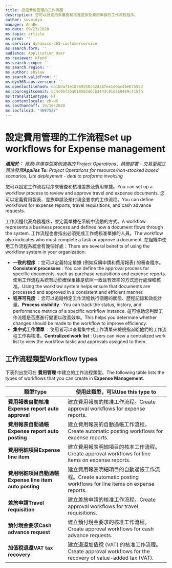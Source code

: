 ```yaml
---
title: 設定費用管理的工作流程
description: 您可以設定用來審查和核准差旅及費用單據的工作流程程序。
author: suvaidya
manager: AnnBe
ms.date: 09/23/2020
ms.topic: article
ms.prod: ''
ms.service: dynamics-365-customerservice
ms.search.form: ''
audience: Application User
ms.reviewer: kfend
ms.search.scope: ''
ms.search.region: ''
ms.author: shylaw
ms.search.validFrom: ''
ms.dyn365.ops.version: ''
ms.openlocfilehash: db1bda71e18369550cd2d38fee1d0ac40e07555d
ms.sourcegitcommit: 5c4c9bf3ba018562d6cb3443c01d550489c415fa
ms.translationtype: HT
ms.contentlocale: zh-HK
ms.lasthandoff: 10/16/2020
ms.locfileid: "4087527"
---
```

# <a name="set-up-workflows-for-expense-management"></a><span data-ttu-id="ec9d2-103">設定費用管理的工作流程</span><span class="sxs-lookup"><span data-stu-id="ec9d2-103">Set up workflows for Expense management</span></span>

<span data-ttu-id="ec9d2-104">_**適用於：** 資源/非庫存型案例適用的 Project Operations、精簡部署 - 交易至開立預估發票_</span><span class="sxs-lookup"><span data-stu-id="ec9d2-104">_**Applies To:** Project Operations for resource/non-stocked based scenarios, Lite deployment - deal to proforma invoicing_</span></span>

<span data-ttu-id="ec9d2-105">您可以設定工作流程程序來審查和核准差旅及費用單據。</span><span class="sxs-lookup"><span data-stu-id="ec9d2-105">You can set up a workflow process to review and approve travel and expense documents.</span></span> <span data-ttu-id="ec9d2-106">您可以定義費用報表、差旅申請及預付現金要求的工作流程。</span><span class="sxs-lookup"><span data-stu-id="ec9d2-106">You can define workflows for expense reports, travel requisitions, and cash advance requests.</span></span>

<span data-ttu-id="ec9d2-107">工作流程代表商務程序，並定義單據在系統中流動的方式。</span><span class="sxs-lookup"><span data-stu-id="ec9d2-107">A workflow represents a business process and defines how a document flows through the system.</span></span> <span data-ttu-id="ec9d2-108">工作流程也會指出必須完成工作或核准單據的人員。</span><span class="sxs-lookup"><span data-stu-id="ec9d2-108">The workflow also indicates who must complete a task or approve a document.</span></span> <span data-ttu-id="ec9d2-109">在組織中使用工作流程系統會有幾個好處：</span><span class="sxs-lookup"><span data-stu-id="ec9d2-109">There are several benefits of using the workflow system in your organization:</span></span>

- <span data-ttu-id="ec9d2-110">**一致的程序** ：您可以定義特定單據 (例如採購申請和費用報表) 的審查程序。</span><span class="sxs-lookup"><span data-stu-id="ec9d2-110">**Consistent processes** : You can define the approval process for specific documents, such as purchase requisitions and expense reports.</span></span> <span data-ttu-id="ec9d2-111">使用工作流程系統有助於確保單據是依照一致且有效率的方式進行處理和核准。</span><span class="sxs-lookup"><span data-stu-id="ec9d2-111">Using the workflow system helps ensure that documents are processed and approved in a consistent and efficient manner.</span></span>
- <span data-ttu-id="ec9d2-112">**程序可見度** ：您可以追蹤特定工作流程執行個體的狀態、歷程記錄和效能計量。</span><span class="sxs-lookup"><span data-stu-id="ec9d2-112">**Process visibility** : You can track the status, history, and performance metrics of a specific workflow instance.</span></span> <span data-ttu-id="ec9d2-113">這可協助您判斷工作流程是否應進行變更以改善效率。</span><span class="sxs-lookup"><span data-stu-id="ec9d2-113">This helps you determine whether changes should be made to the workflow to improve efficiency.</span></span>
- <span data-ttu-id="ec9d2-114">**集中式工作清單** ：使用者可以查看集中式工作清單來檢視指派給他們的工作流程工作與核准。</span><span class="sxs-lookup"><span data-stu-id="ec9d2-114">**Centralized work list** : Users can view a centralized work list to view the workflow tasks and approvals assigned to them.</span></span> 

## <a name="workflow-types"></a><span data-ttu-id="ec9d2-115">工作流程類型</span><span class="sxs-lookup"><span data-stu-id="ec9d2-115">Workflow types</span></span>

<span data-ttu-id="ec9d2-116">下表列出您可在 **費用管理** 中建立的工作流程類型。</span><span class="sxs-lookup"><span data-stu-id="ec9d2-116">The following table lists the types of workflows that you can create in **Expense Management**.</span></span>


|              <span data-ttu-id="ec9d2-117"><strong>類型</strong></span><span class="sxs-lookup"><span data-stu-id="ec9d2-117"><strong>Type</strong></span></span>              |                   <span data-ttu-id="ec9d2-118"><strong>使用此類型，可以</strong></span><span class="sxs-lookup"><span data-stu-id="ec9d2-118"><strong>Use this type to</strong></span></span>                   |
|-------------------------------------------------|-----------------------------------------------------------------------|
|   <span data-ttu-id="ec9d2-119"><strong>費用報表自動核准</strong></span><span class="sxs-lookup"><span data-stu-id="ec9d2-119"><strong>Expense report auto approval</strong></span></span> |            <span data-ttu-id="ec9d2-120">建立費用報表的核准工作流程。</span><span class="sxs-lookup"><span data-stu-id="ec9d2-120">Create approval workflows for expense reports.</span></span>             |
|  <span data-ttu-id="ec9d2-121"><strong>費用報表自動過帳</strong></span><span class="sxs-lookup"><span data-stu-id="ec9d2-121"><strong>Expense report auto posting</strong></span></span>   |        <span data-ttu-id="ec9d2-122">建立費用報表的自動過帳工作流程。</span><span class="sxs-lookup"><span data-stu-id="ec9d2-122">Create automatic posting workflows for expense reports.</span></span>        |
|       <span data-ttu-id="ec9d2-123"><strong>費用明細項目</strong></span><span class="sxs-lookup"><span data-stu-id="ec9d2-123"><strong>Expense line item</strong></span></span>        |     <span data-ttu-id="ec9d2-124">建立費用報表明細項目的核准工作流程。</span><span class="sxs-lookup"><span data-stu-id="ec9d2-124">Create approval workflows for line items on expense reports.</span></span>      |
| <span data-ttu-id="ec9d2-125"><strong>費用明細項目自動過帳</strong></span><span class="sxs-lookup"><span data-stu-id="ec9d2-125"><strong>Expense line item auto posting</strong></span></span> | <span data-ttu-id="ec9d2-126">建立費用報表明細項目的自動過帳工作流程。</span><span class="sxs-lookup"><span data-stu-id="ec9d2-126">Create automatic posting workflows for line items on expense reports.</span></span> |
|       <span data-ttu-id="ec9d2-127"><strong>差旅申請</strong></span><span class="sxs-lookup"><span data-stu-id="ec9d2-127"><strong>Travel requisition</strong></span></span>       |          <span data-ttu-id="ec9d2-128">建立差旅申請的核准工作流程。</span><span class="sxs-lookup"><span data-stu-id="ec9d2-128">Create approval workflows for travel requisitions.</span></span>           |
|      <span data-ttu-id="ec9d2-129"><strong>預付現金要求</strong></span><span class="sxs-lookup"><span data-stu-id="ec9d2-129"><strong>Cash advance request</strong></span></span>      |         <span data-ttu-id="ec9d2-130">建立預付現金要求的核准工作流程。</span><span class="sxs-lookup"><span data-stu-id="ec9d2-130">Create approval workflows for cash advance requests.</span></span>          |
|        <span data-ttu-id="ec9d2-131"><strong>加值稅退還</strong></span><span class="sxs-lookup"><span data-stu-id="ec9d2-131"><strong>VAT tax recovery</strong></span></span>        | <span data-ttu-id="ec9d2-132">建立退還加值稅 (VAT) 的核准工作流程。</span><span class="sxs-lookup"><span data-stu-id="ec9d2-132">Create approval workflows for the recovery of value-added tax (VAT).</span></span>  |
